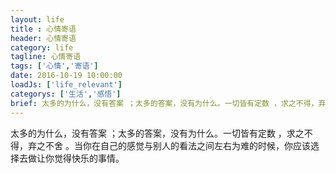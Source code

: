 ```yaml
---
layout: life
title : 心情寄语
header: 心情寄语
category: life
tagline: 心情寄语
tags: ['心情','寄语']
date: 2016-10-19 10:00:00
loadJs: ['life_relevant']
categorys: ['生活','感悟']
brief: 太多的为什么，没有答案 ；太多的答案，没有为什么。一切皆有定数 ，求之不得，弃之不舍 。当你在自己的感觉与别人的看法之间左右为难的时候，你应该选择去做让你觉得快乐的事情。
---
```

<p>
    太多的为什么，没有答案 ；太多的答案，没有为什么。一切皆有定数 ，求之不得，弃之不舍 。当你在自己的感觉与别人的看法之间左右为难的时候，你应该选择去做让你觉得快乐的事情。
</p>
